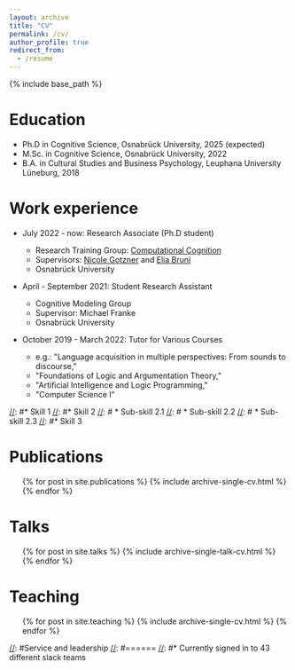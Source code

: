 ```yaml
---
layout: archive
title: "CV"
permalink: /cv/
author_profile: true
redirect_from:
  - /resume
---
```


{% include base_path %}

Education
======
* Ph.D in Cognitive Science, Osnabrück University, 2025 (expected)
* M.Sc. in Cognitive Science, Osnabrück University, 2022
* B.A. in Cultural Studies and Business Psychology, Leuphana University Lüneburg, 2018

Work experience
======
* July 2022 - now: Research Associate (Ph.D student)
  * Research Training Group: [Computational Cognition](https://www.comco.uni-osnabrueck.de/)
  * Supervisors: [Nicole Gotzner](https://sites.google.com/view/nicolegotzner/home) and [Elia Bruni](https://eliabruni.github.io/)
  * Osnabrück University

* April - September 2021: Student Research Assistant
  * Cognitive Modeling Group
  * Supervisor: Michael Franke
  * Osnabrück University
  
* October 2019 - March 2022: Tutor for Various Courses
  * e.g.: "Language acquisition in multiple perspectives: From sounds to discourse,"
  * "Foundations of Logic and Argumentation Theory,"
  * "Artificial Intelligence and Logic Programming,"
  * "Computer Science I"
  
[//]: #Skills
[//]: #======
[//]: #* Skill 1
[//]: #* Skill 2
 [//]: # * Sub-skill 2.1
[//]: #  * Sub-skill 2.2
[//]: #  * Sub-skill 2.3
[//]: #* Skill 3

Publications
======
  <ul>{% for post in site.publications %}
    {% include archive-single-cv.html %}
  {% endfor %}</ul>
  
Talks
======
  <ul>{% for post in site.talks %}
    {% include archive-single-talk-cv.html %}
  {% endfor %}</ul>
  
Teaching
======
  <ul>{% for post in site.teaching %}
    {% include archive-single-cv.html %}
  {% endfor %}</ul>
  
[//]: #Service and leadership
[//]: #======
[//]: #* Currently signed in to 43 different slack teams
